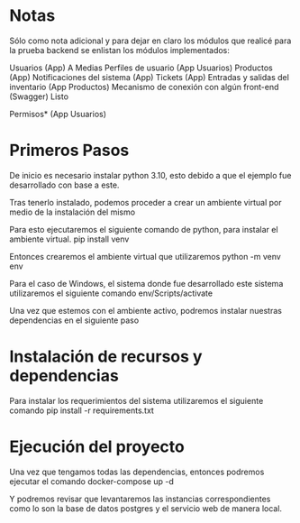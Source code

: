 # Notas
Sólo como nota adicional y para dejar en claro los módulos que realicé para la prueba backend se enlistan los módulos implementados:

Usuarios (App) A Medias
Perfiles de usuario (App Usuarios)
Productos (App)
Notificaciones del sistema (App)
Tickets (App)
Entradas y salidas del inventario (App Productos)
Mecanismo de conexión con algún front-end (Swagger) Listo

Permisos* (App Usuarios)

# Primeros Pasos
De inicio es necesario instalar python 3.10, esto debido a que el ejemplo fue desarrollado con base a este.

Tras tenerlo instalado, podemos proceder a crear un ambiente virtual por medio de la instalación del mismo

Para esto ejecutaremos el siguiente comando de python, para instalar el ambiente virtual.
pip install venv

Entonces crearemos el ambiente virtual que utilizaremos
python -m venv env

Para el caso de Windows, el sistema donde fue desarrollado este sistema utilizaremos el siguiente comando
env/Scripts/activate

Una vez que estemos con el ambiente activo, podremos instalar nuestras dependencias en el siguiente paso

# Instalación de recursos y dependencias

Para instalar los requerimientos del sistema utilizaremos el siguiente comando
pip install -r requirements.txt

# Ejecución del proyecto

Una vez que tengamos todas las dependencias, entonces podremos ejecutar el comando
docker-compose up -d

Y podremos revisar que levantaremos las instancias correspondientes como lo son la base de datos postgres y el servicio web de manera local.